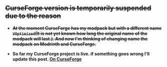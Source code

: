 ## ~~CurseForge version is temporarily suspended due to the reason~~

- ~~**At the moment CurseForge has my modpack but with a different name ~~`VOptimized`~~(It is not yet known how long the original name of the modpack will last.). And now I'm thinking of changing name the modpack on Modrinth and CurseForge.**~~

- **So far my CurseForge project is live. if something goes wrong I'll update this post. [On CurseForge](https://www.curseforge.com/minecraft/modpacks/vanillaoptimized)**